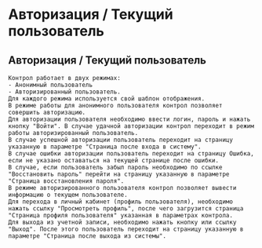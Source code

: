 ﻿---
description: 2.4.7
---
# Авторизация / Текущий пользователь
## Авторизация / Текущий пользователь
	Контрол работает в двух режимах:
	- Анонимный пользователь
	- Авторизированный пользователь.
	Для каждого режима используется свой шаблон отображения.
	В режиме работы для анонимного пользователя контрол позволяет совершить авторизацию. 
	Для авторизации пользователя необходимо ввести логин, пароль и нажать кнопку "Войти". В случае удачной авторизации контрол переходит в режим работы авторизированный пользователь.
	В случае успешной авторизации пользователь переходит на страницу указанную в параметре "Страница после входа в систему".
	В случае ошибки авторизации пользователь переходит на страницу Ошибка, если не указано оставаться на текущей странице после ошибки.
	В случае, если пользователь забыл пароль необходимо по ссылке "Восстановить пароль" перейти на страницу указанную в параметре "Страница восстановления пароля".
	В режиме авторизированного пользователя контрол позволяет вывести информацию о текущем пользователе. 
	Для перехода в личный кабинет (профиль пользователя), необходимо нажать ссылку "Просмотреть профиль", после чего загрузится страница "Страница профиля пользователя" указанная в параметрах контрола.
	Для выхода из учетной записи, необходимо нажать кнопку или ссылку "Выход". После этого пользователь переходит на страницу указанную в параметре "Страница после выхода из системы".

